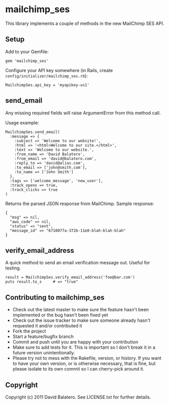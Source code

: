 mailchimp_ses
=============

This library implements a couple of methods in the new MailChimp SES API.

Setup
-----
Add to your Gemfile:

    gem 'mailchimp_ses'

Configure your API key somewhere (in Rails, create `config/initializer/mailchimp_ses.rb`):

    MailchimpSes.api_key = 'myapikey-us1'

send_email
----------

Any missing required fields will raise ArgumentError from this method call.

Usage example:

    MailchimpSes.send_email(
      :message => {
        :subject => 'Welcome to our website!',
        :html => '<html>Welcome to our site.</html>',
        :text => 'Welcome to our website.',
        :from_name => 'David Balatero',
        :from_email => 'david@balatero.com',
        :reply_to => 'david@alias.com',
        :to_email => ['john@smith.com'],
        :to_name => ['John Smith']
      },
      :tags => ['welcome_message', 'new_user'],
      :track_opens => true,
      :track_clicks => true
    )

Returns the parsed JSON response from MailChimp. Sample response:

    { 
      "msg" => nil,
      "aws_code" => nil,
      "status" => "sent",
      "message_id" => "6710077a-372b-11e0-blah-blah-blah"
    }
    
verify_email_address
--------------------

A quick method to send an email verification message out. Useful for testing.

    result = MailchimpSes.verify_email_address('foo@bar.com')
    puts result.to_s     # => "true"

Contributing to mailchimp_ses
-----------------------------
 
* Check out the latest master to make sure the feature hasn't been implemented or the bug hasn't been fixed yet
* Check out the issue tracker to make sure someone already hasn't requested it and/or contributed it
* Fork the project
* Start a feature/bugfix branch
* Commit and push until you are happy with your contribution
* Make sure to add tests for it. This is important so I don't break it in a future version unintentionally.
* Please try not to mess with the Rakefile, version, or history. If you want to have your own version, or is otherwise necessary, that is fine, but please isolate to its own commit so I can cherry-pick around it.

Copyright
---------

Copyright (c) 2011 David Balatero. See LICENSE.txt for
further details.

